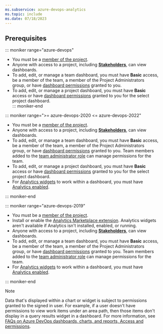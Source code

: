 ```yaml
---
ms.subservice: azure-devops-analytics
ms.topic: include
ms.date: 07/18/2023
---
```


<a id="permissions">  </a>

## Prerequisites  

::: moniker range="azure-devops"

- You must be a [member of the project](../../organizations/accounts/add-organization-users.md).
- Anyone with access to a project, including [**Stakeholders**](../../organizations/security/get-started-stakeholder.md), can view dashboards.
- To add, edit, or manage a team dashboard, you must have **Basic** access, be a member of the team, a member of the Project Administrators group, or have [dashboard permissions](../dashboards/dashboard-permissions.md) granted to you.  
- To add, edit, or manage a project dashboard, you must have **Basic** access or have [dashboard permissions](../dashboards/dashboard-permissions.md) granted to you for the select project dashboard.  
::: moniker-end

::: moniker range=">= azure-devops-2020 <= azure-devops-2022"

- You must be a [member of the project](../../organizations/accounts/add-organization-users.md).
- Anyone with access to a project, including [**Stakeholders**](../../organizations/security/get-started-stakeholder.md), can view dashboards.
- To add, edit, or manage a team dashboard, you must have **Basic** access, be a member of the team, a member of the Project Administrators group, or have [dashboard permissions](../dashboards/dashboard-permissions.md) granted to you. Team members added to the [team administrator role](../../organizations/settings/add-team-administrator.md) can manage permissions for the team. 
- To add, edit, or manage a project dashboard, you must have **Basic** access or have [dashboard permissions](../dashboards/dashboard-permissions.md) granted to you for the select project dashboard. 
- For [Analytics widgets](../dashboards/analytics-widgets.md) to work within a dashboard, you must have [Analytics enabled](../dashboards/analytics-extension.md). 

::: moniker-end

::: moniker range="azure-devops-2019"

- You must be a [member of the project](../../organizations/security/add-users-team-project.md).
- Install or enable the [Analytics Marketplace extension](../dashboards/analytics-extension.md). Analytics widgets aren't available if Analytics isn't installed, enabled, or running.  
- Anyone with access to a project, including [**Stakeholders**](../../organizations/security/get-started-stakeholder.md), can view dashboards.
- To add, edit, or manage a team dashboard, you must have **Basic** access, be a member of the team, a member of the Project Administrators group, or have [dashboard permissions](../dashboards/dashboard-permissions.md) granted to you. Team members added to the [team administrator role](../../organizations/settings/add-team-administrator.md) can manage permissions for the team.
- For [Analytics widgets](../dashboards/analytics-widgets.md) to work within a dashboard, you must have [Analytics enabled](../dashboards/analytics-extension.md). 

::: moniker-end



> [!NOTE]
> Data that's displayed within a chart or widget is subject to permissions granted to the signed in user. For example, if a user doesn't have permissions to view work items under an area path, then those items don't display in a query results widget in a dashboard. For more information, see [FAQs on Azure DevOps dashboards, charts, and reports, Access and permissions](../dashboards/faqs.yml).
